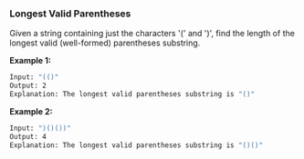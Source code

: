 ### Longest Valid Parentheses

Given a string containing just the characters '(' and ')', find the length of the longest valid (well-formed) parentheses substring.

**Example 1:**

```bash
Input: "(()"
Output: 2
Explanation: The longest valid parentheses substring is "()"
```

**Example 2:**

```bash
Input: ")()())"
Output: 4
Explanation: The longest valid parentheses substring is "()()"
```